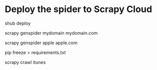 # Deploy the spider to Scrapy Cloud
 shub deploy

 scrapy genspider mydomain mydomain.com

 scrapy genspider apple apple.com
 
pip freeze > requirements.txt
 
scrapy crawl itunes
 
 